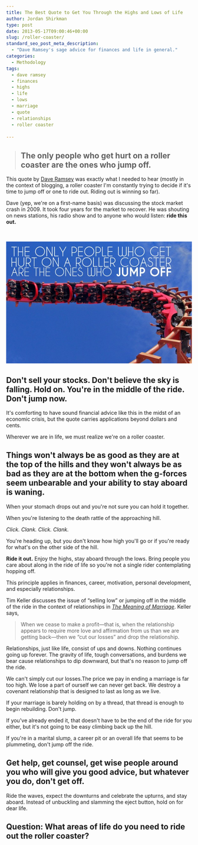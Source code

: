 ```yaml
---
title: The Best Quote to Get You Through the Highs and Lows of Life
author: Jordan Shirkman
type: post
date: 2013-05-17T09:00:46+00:00
slug: /roller-coaster/
standard_seo_post_meta_description:
  - "Dave Ramsey's sage advice for finances and life in general."
categories:
  - Methodology
tags:
  - dave ramsey
  - finances
  - highs
  - life
  - lows
  - marriage
  - quote
  - relationships
  - roller coaster

---
```

> ## The only people who get hurt on a roller coaster are the ones who jump off.

This quote by [Dave Ramsey](http://daveramsey.com) was exactly what I needed to hear (mostly in the context of blogging, a roller coaster I'm constantly trying to decide if it's time to jump off or one to ride out. Riding out is winning so far).

Dave (yep, we're on a first-name basis) was discussing the stock market crash in 2009. It took four years for the market to recover. He was shouting on news stations, his radio show and to anyone who would listen: **ride this out.**

&nbsp;

[![Image](/static/images/roller-coaster.jpeg)](http://https://jshirk.com/blog/roller-coaster)

## Don't sell your stocks. Don't believe the sky is falling. Hold on. You're in the middle of the ride. Don't jump now.

It's comforting to have sound financial advice like this in the midst of an economic crisis, but the quote carries applications beyond dollars and cents.

Wherever we are in life, we must realize we're on a roller coaster.<!--more-->

## Things won't always be as good as they are at the top of the hills and they won't always be as bad as they are at the bottom when the g-forces seem unbearable and your ability to stay aboard is waning.

When your stomach drops out and you're not sure you can hold it together.

When you're listening to the death rattle of the approaching hill.

_Click. Clank. Click. Clank._

You're heading up, but you don't know how high you'll go or if you're ready for what's on the other side of the hill.

**Ride it out.** Enjoy the highs, stay aboard through the lows. Bring people you care about along in the ride of life so you're not a single rider contemplating hopping off.

This principle applies in finances, career, motivation, personal development, and especially relationships.

Tim Keller discusses the issue of &#8220;selling low&#8221; or jumping off in the middle of the ride in the context of relationships in [_The Meaning of Marriage_](http://www.amazon.com/The-Meaning-Marriage-Complexities-Commitment/dp/0525952470/ref=sr_1_1_ha?ie=UTF8&qid=1367864003&sr=8-1&keywords=the+meaning+of+marriage). Keller says,

> When we cease to make a profit—that is, when the relationship appears to require more love and affirmation from us than we are getting back—then we “cut our losses” and drop the relationship.

Relationships, just like life, consist of ups and downs. Nothing continues going up forever. The gravity of life, tough conversations, and burdens we bear cause relationships to dip downward, but that's no reason to jump off the ride.

We can't simply cut our losses.The price we pay in ending a marriage is far too high. We lose a part of ourself we can never get back. We destroy a covenant relationship that is designed to last as long as we live.

If your marriage is barely holding on by a thread, that thread is enough to begin rebuilding. Don't jump.

If you've already ended it, that doesn't have to be the end of the ride for you either, but it's not going to be easy climbing back up the hill.

If you're in a marital slump, a career pit or an overall life that seems to be plummeting, don't jump off the ride.

## Get help, get counsel, get wise people around you who will give you good advice, but whatever you do, don't get off.

Ride the waves, expect the downturns and celebrate the upturns, and stay aboard. Instead of unbuckling and slamming the eject button, hold on for dear life.

## Question: What areas of life do you need to ride out the roller coaster?
